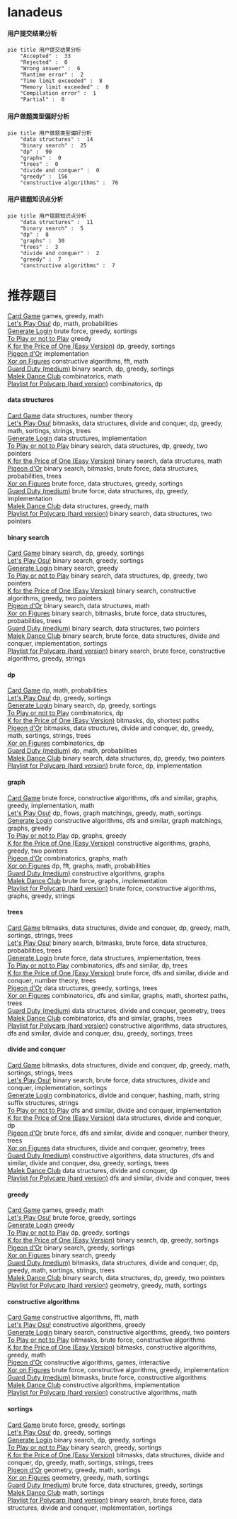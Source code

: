 # lanadeus
<!-- tabs:start -->
#### **用户提交结果分析**

```mermaid
pie title 用户提交结果分析
    "Accepted" :  33
    "Rejected" :  0
    "Wrong answer" :  6
    "Runtime error" :  2
    "Time limit exceeded" :  8
    "Memory limit exceeded" :  0
    "Compilation error" :  1
    "Partial" :  0
```
#### **用户做题类型偏好分析**

```mermaid
pie title 用户做题类型偏好分析
    "data structures" :  14
    "binary search" :  25
    "dp" :  90
    "graphs" :  0
    "trees" :  0
    "divide and conquer" :  0
    "greedy" :  156
    "constructive algorithms" :  76
```
#### **用户错题知识点分析**

```mermaid
pie title 用户错题知识点分析
    "data structures" :  11
    "binary search" :  5
    "dp" :  8
    "graphs" :  30
    "trees" :  3
    "divide and conquer" :  2
    "greedy" :  7
    "constructive algorithms" :  7
```
<!-- tabs:end -->
# 推荐题目
[Card Game](http://codeforces.com/problemset/problem/1270/A)		games,
                        greedy,
                        math		  
[Let's Play Osu!](https://codeforces.com/contest/236/problem/D)		dp,
                        math,
                        probabilities		  
[Generate Login](http://codeforces.com/problemset/problem/909/A)		brute force,
                        greedy,
                        sortings		  
[To Play or not to Play](http://codeforces.com/problemset/problem/856/F)		greedy		  
[K for the Price of One (Easy Version)](http://codeforces.com/problemset/problem/1282/B1)		dp,
                        greedy,
                        sortings		  
[Pigeon d'Or](http://codeforces.com/problemset/problem/1145/D)		implementation		  
[Xor on Figures](http://codeforces.com/problemset/problem/1270/I)		constructive algorithms,
                        fft,
                        math		  
[Guard Duty (medium)](http://codeforces.com/problemset/problem/958/E2)		binary search,
                        dp,
                        greedy,
                        sortings		  
[Malek Dance Club](http://codeforces.com/problemset/problem/319/A)		combinatorics,
                        math		  
[Playlist for Polycarp (hard version)](http://codeforces.com/problemset/problem/1185/G2)		combinatorics,
                        dp		  
<!-- tabs:start -->
#### **data structures**
[Card Game](http://codeforces.com/problemset/problem/594/D)		data structures,
                        number theory		  
[Let's Play Osu!](http://codeforces.com/problemset/problem/1416/C)		bitmasks,
                        data structures,
                        divide and conquer,
                        dp,
                        greedy,
                        math,
                        sortings,
                        strings,
                        trees		  
[Generate Login](http://codeforces.com/problemset/problem/1418/D)		data structures,
                        implementation		  
[To Play or not to Play](http://codeforces.com/problemset/problem/1492/C)		binary search,
                        data structures,
                        dp,
                        greedy,
                        two pointers		  
[K for the Price of One (Easy Version)](http://codeforces.com/problemset/problem/1490/G)		binary search,
                        data structures,
                        math		  
[Pigeon d'Or](http://codeforces.com/problemset/problem/1479/D)		binary search,
                        bitmasks,
                        brute force,
                        data structures,
                        probabilities,
                        trees		  
[Xor on Figures](http://codeforces.com/problemset/problem/1497/A)		brute force,
                        data structures,
                        greedy,
                        sortings		  
[Guard Duty (medium)](http://codeforces.com/problemset/problem/1491/C)		brute force,
                        data structures,
                        dp,
                        greedy,
                        implementation		  
[Malek Dance Club](http://codeforces.com/problemset/problem/1492/B)		data structures,
                        greedy,
                        math		  
[Playlist for Polycarp (hard version)](http://codeforces.com/problemset/problem/1436/E)		binary search,
                        data structures,
                        two pointers		  
#### **binary search**
[Card Game](http://codeforces.com/problemset/problem/958/E2)		binary search,
                        dp,
                        greedy,
                        sortings		  
[Let's Play Osu!](http://codeforces.com/problemset/problem/274/A)		binary search,
                        greedy,
                        sortings		  
[Generate Login](http://codeforces.com/problemset/problem/1305/H)		binary search,
                        greedy		  
[To Play or not to Play](http://codeforces.com/problemset/problem/1492/C)		binary search,
                        data structures,
                        dp,
                        greedy,
                        two pointers		  
[K for the Price of One (Easy Version)](http://codeforces.com/problemset/problem/1463/D)		binary search,
                        constructive algorithms,
                        greedy,
                        two pointers		  
[Pigeon d'Or](http://codeforces.com/problemset/problem/1490/G)		binary search,
                        data structures,
                        math		  
[Xor on Figures](http://codeforces.com/problemset/problem/1479/D)		binary search,
                        bitmasks,
                        brute force,
                        data structures,
                        probabilities,
                        trees		  
[Guard Duty (medium)](http://codeforces.com/problemset/problem/1436/E)		binary search,
                        data structures,
                        two pointers		  
[Malek Dance Club](http://codeforces.com/problemset/problem/1461/D)		binary search,
                        brute force,
                        data structures,
                        divide and conquer,
                        implementation,
                        sortings		  
[Playlist for Polycarp (hard version)](http://codeforces.com/problemset/problem/1493/C)		binary search,
                        brute force,
                        constructive algorithms,
                        greedy,
                        strings		  
#### **dp**
[Card Game](https://codeforces.com/contest/236/problem/D)		dp,
                        math,
                        probabilities		  
[Let's Play Osu!](http://codeforces.com/problemset/problem/1282/B1)		dp,
                        greedy,
                        sortings		  
[Generate Login](http://codeforces.com/problemset/problem/958/E2)		binary search,
                        dp,
                        greedy,
                        sortings		  
[To Play or not to Play](http://codeforces.com/problemset/problem/1185/G2)		combinatorics,
                        dp		  
[K for the Price of One (Easy Version)](http://codeforces.com/problemset/problem/913/E)		bitmasks,
                        dp,
                        shortest paths		  
[Pigeon d'Or](http://codeforces.com/problemset/problem/1416/C)		bitmasks,
                        data structures,
                        divide and conquer,
                        dp,
                        greedy,
                        math,
                        sortings,
                        strings,
                        trees		  
[Xor on Figures](http://codeforces.com/problemset/problem/489/F)		combinatorics,
                        dp		  
[Guard Duty (medium)](http://codeforces.com/problemset/problem/1042/E)		dp,
                        math,
                        probabilities		  
[Malek Dance Club](http://codeforces.com/problemset/problem/1492/C)		binary search,
                        data structures,
                        dp,
                        greedy,
                        two pointers		  
[Playlist for Polycarp (hard version)](https://codeforces.com/contest/1457/problem/C)		brute force,
                        dp,
                        implementation		  
#### **graph**
[Card Game](http://codeforces.com/problemset/problem/1487/C)		brute force,
                        constructive algorithms,
                        dfs and similar,
                        graphs,
                        greedy,
                        implementation,
                        math		  
[Let's Play Osu!](http://codeforces.com/problemset/problem/1437/C)		dp,
                        flows,
                        graph matchings,
                        greedy,
                        math,
                        sortings		  
[Generate Login](http://codeforces.com/problemset/problem/1470/D)		constructive algorithms,
                        dfs and similar,
                        graph matchings,
                        graphs,
                        greedy		  
[To Play or not to Play](http://codeforces.com/problemset/problem/1476/C)		dp,
                        graphs,
                        greedy		  
[K for the Price of One (Easy Version)](http://codeforces.com/problemset/problem/1304/D)		constructive algorithms,
                        graphs,
                        greedy,
                        two pointers		  
[Pigeon d'Or](http://codeforces.com/problemset/problem/1475/C)		combinatorics,
                        graphs,
                        math		  
[Xor on Figures](http://codeforces.com/problemset/problem/553/E)		dp,
                        fft,
                        graphs,
                        math,
                        probabilities		  
[Guard Duty (medium)](http://codeforces.com/problemset/problem/1495/C)		constructive algorithms,
                        graphs		  
[Malek Dance Club](http://codeforces.com/problemset/problem/1510/K)		brute force,
                        graphs,
                        implementation		  
[Playlist for Polycarp (hard version)](http://codeforces.com/problemset/problem/1511/D)		brute force,
                        constructive algorithms,
                        graphs,
                        greedy,
                        strings		  
#### **trees**
[Card Game](http://codeforces.com/problemset/problem/1416/C)		bitmasks,
                        data structures,
                        divide and conquer,
                        dp,
                        greedy,
                        math,
                        sortings,
                        strings,
                        trees		  
[Let's Play Osu!](http://codeforces.com/problemset/problem/1479/D)		binary search,
                        bitmasks,
                        brute force,
                        data structures,
                        probabilities,
                        trees		  
[Generate Login](http://codeforces.com/problemset/problem/1511/C)		brute force,
                        data structures,
                        implementation,
                        trees		  
[To Play or not to Play](http://codeforces.com/problemset/problem/1499/F)		combinatorics,
                        dfs and similar,
                        dp,
                        trees		  
[K for the Price of One (Easy Version)](http://codeforces.com/problemset/problem/1491/E)		brute force,
                        dfs and similar,
                        divide and conquer,
                        number theory,
                        trees		  
[Pigeon d'Or](http://codeforces.com/problemset/problem/1466/D)		data structures,
                        greedy,
                        sortings,
                        trees		  
[Xor on Figures](http://codeforces.com/problemset/problem/1495/D)		combinatorics,
                        dfs and similar,
                        graphs,
                        math,
                        shortest paths,
                        trees		  
[Guard Duty (medium)](http://codeforces.com/problemset/problem/1303/G)		data structures,
                        divide and conquer,
                        geometry,
                        trees		  
[Malek Dance Club](http://codeforces.com/problemset/problem/1454/E)		combinatorics,
                        dfs and similar,
                        graphs,
                        trees		  
[Playlist for Polycarp (hard version)](http://codeforces.com/problemset/problem/1494/D)		constructive algorithms,
                        data structures,
                        dfs and similar,
                        divide and conquer,
                        dsu,
                        greedy,
                        sortings,
                        trees		  
#### **divide and conquer**
[Card Game](http://codeforces.com/problemset/problem/1416/C)		bitmasks,
                        data structures,
                        divide and conquer,
                        dp,
                        greedy,
                        math,
                        sortings,
                        strings,
                        trees		  
[Let's Play Osu!](http://codeforces.com/problemset/problem/1461/D)		binary search,
                        brute force,
                        data structures,
                        divide and conquer,
                        implementation,
                        sortings		  
[Generate Login](http://codeforces.com/problemset/problem/1466/G)		combinatorics,
                        divide and conquer,
                        hashing,
                        math,
                        string suffix structures,
                        strings		  
[To Play or not to Play](http://codeforces.com/problemset/problem/1490/D)		dfs and similar,
                        divide and conquer,
                        implementation		  
[K for the Price of One (Easy Version)](https://codeforces.com/contest/1483/problem/C)		data structures,
                        divide and conquer,
                        dp		  
[Pigeon d'Or](http://codeforces.com/problemset/problem/1491/E)		brute force,
                        dfs and similar,
                        divide and conquer,
                        number theory,
                        trees		  
[Xor on Figures](http://codeforces.com/problemset/problem/1303/G)		data structures,
                        divide and conquer,
                        geometry,
                        trees		  
[Guard Duty (medium)](http://codeforces.com/problemset/problem/1494/D)		constructive algorithms,
                        data structures,
                        dfs and similar,
                        divide and conquer,
                        dsu,
                        greedy,
                        sortings,
                        trees		  
[Malek Dance Club](http://codeforces.com/problemset/problem/1482/E)		data structures,
                        divide and conquer,
                        dp		  
[Playlist for Polycarp (hard version)](http://codeforces.com/problemset/problem/566/C)		dfs and similar,
                        divide and conquer,
                        trees		  
#### **greedy**
[Card Game](http://codeforces.com/problemset/problem/1270/A)		games,
                        greedy,
                        math		  
[Let's Play Osu!](http://codeforces.com/problemset/problem/909/A)		brute force,
                        greedy,
                        sortings		  
[Generate Login](http://codeforces.com/problemset/problem/856/F)		greedy		  
[To Play or not to Play](http://codeforces.com/problemset/problem/1282/B1)		dp,
                        greedy,
                        sortings		  
[K for the Price of One (Easy Version)](http://codeforces.com/problemset/problem/958/E2)		binary search,
                        dp,
                        greedy,
                        sortings		  
[Pigeon d'Or](http://codeforces.com/problemset/problem/274/A)		binary search,
                        greedy,
                        sortings		  
[Xor on Figures](http://codeforces.com/problemset/problem/1305/H)		binary search,
                        greedy		  
[Guard Duty (medium)](http://codeforces.com/problemset/problem/1416/C)		bitmasks,
                        data structures,
                        divide and conquer,
                        dp,
                        greedy,
                        math,
                        sortings,
                        strings,
                        trees		  
[Malek Dance Club](http://codeforces.com/problemset/problem/1492/C)		binary search,
                        data structures,
                        dp,
                        greedy,
                        two pointers		  
[Playlist for Polycarp (hard version)](https://codeforces.com/contest/1496/problem/C)		geometry,
                        greedy,
                        math,
                        sortings		  
#### **constructive algorithms**
[Card Game](http://codeforces.com/problemset/problem/1270/I)		constructive algorithms,
                        fft,
                        math		  
[Let's Play Osu!](http://codeforces.com/problemset/problem/1493/A)		constructive algorithms,
                        greedy		  
[Generate Login](http://codeforces.com/problemset/problem/1463/D)		binary search,
                        constructive algorithms,
                        greedy,
                        two pointers		  
[To Play or not to Play](https://codeforces.com/contest/1456/problem/B)		bitmasks,
                        brute force,
                        constructive algorithms		  
[K for the Price of One (Easy Version)](http://codeforces.com/problemset/problem/1492/D)		bitmasks,
                        constructive algorithms,
                        greedy,
                        math		  
[Pigeon d'Or](https://codeforces.com/contest/1504/problem/D)		constructive algorithms,
                        games,
                        interactive		  
[Xor on Figures](https://codeforces.com/contest/1483/problem/A)		brute force,
                        constructive algorithms,
                        greedy,
                        implementation		  
[Guard Duty (medium)](https://codeforces.com/contest/1457/problem/D)		bitmasks,
                        brute force,
                        constructive algorithms		  
[Malek Dance Club](http://codeforces.com/problemset/problem/1513/A)		constructive algorithms,
                        implementation		  
[Playlist for Polycarp (hard version)](http://codeforces.com/problemset/problem/1473/C)		constructive algorithms,
                        math		  
#### **sortings**
[Card Game](http://codeforces.com/problemset/problem/909/A)		brute force,
                        greedy,
                        sortings		  
[Let's Play Osu!](http://codeforces.com/problemset/problem/1282/B1)		dp,
                        greedy,
                        sortings		  
[Generate Login](http://codeforces.com/problemset/problem/958/E2)		binary search,
                        dp,
                        greedy,
                        sortings		  
[To Play or not to Play](http://codeforces.com/problemset/problem/274/A)		binary search,
                        greedy,
                        sortings		  
[K for the Price of One (Easy Version)](http://codeforces.com/problemset/problem/1416/C)		bitmasks,
                        data structures,
                        divide and conquer,
                        dp,
                        greedy,
                        math,
                        sortings,
                        strings,
                        trees		  
[Pigeon d'Or](https://codeforces.com/contest/1496/problem/C)		geometry,
                        greedy,
                        math,
                        sortings		  
[Xor on Figures](http://codeforces.com/problemset/problem/1495/A)		geometry,
                        greedy,
                        math,
                        sortings		  
[Guard Duty (medium)](http://codeforces.com/problemset/problem/1497/A)		brute force,
                        data structures,
                        greedy,
                        sortings		  
[Malek Dance Club](http://codeforces.com/problemset/problem/1427/A)		math,
                        sortings		  
[Playlist for Polycarp (hard version)](http://codeforces.com/problemset/problem/1461/D)		binary search,
                        brute force,
                        data structures,
                        divide and conquer,
                        implementation,
                        sortings		  
<!-- tabs:end -->
